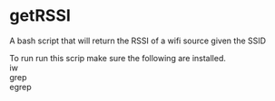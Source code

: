 # getRSSI
A bash script that will return the RSSI of a wifi source given the SSID




To run run this scrip make sure the following are installed.<br>
iw<br>
grep<br>
egrep<br>


